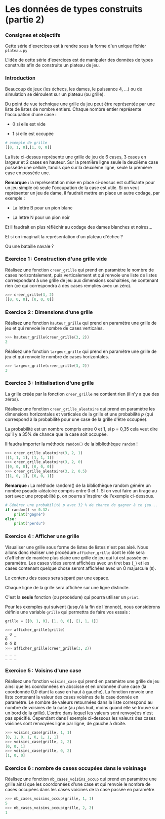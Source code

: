 # Les données de types construits (partie 2)

### Consignes et objectifs

Cette série d'exercices est à rendre sous la forme d'un unique fichier `plateau.py`

L'idée de cette série d'exercices est de manipuler des données de types construits afin de construite un plateau de jeu.

### Introduction

Beaucoup de jeux (les échecs, les dames, le puissance 4, ...) ou de simulation se déroulent sur un plateau (ou grille).

Du point de vue technique une grille du jeu peut être représentée par une
liste de listes de nombre entiers. Chaque nombre entier représente l'occupation d'une case : 

* 0 si elle est vide

* 1 si elle est occupée

```python
# exemple de grille
[[0, 1, 0],[1, 0, 0]]
```

La liste ci-dessus représente une grille de jeu de 6 cases, 3 cases en largeur et 2 cases en hauteur. Sur la première ligne seule la deuxième case possède une cellule, tandis que sur la deuxième ligne, seule la première case en possède une.

**Remarque :** la représentation mise en place ci-dessus est suffisante pour un jeu simple où seule l'occupation de la case est utile. Si on veut représenter un jeu de dame, il faudrait mettre en place un autre codage, par exemple :

* La lettre B pour un pion blanc

* La lettre N pour un pion noir

Et il faudrait en plus réfléchir au codage des dames blanches et noires...

Et si on imaginait la représentation d'un plateau d'échec ?

Ou une bataille navale ?

### Exercice 1 : Construction d'une grille vide

Réalisez une fonction `creer_grille` qui prend en paramètre le nombre de cases
horizontalement, puis verticalement et qui renvoie une liste de listes correspondant à une grille de jeu aux dimensions souhaitées, ne contenant rien (ce qui correspondra à des cases remplies avec un zéro).

```python
>>> creer_grille(3, 2)
[[0, 0, 0], [0, 0, 0]]
```

### Exercice 2 : Dimensions d'une grille

Réalisez une fonction `hauteur_grille` qui prend en paramètre une grille de
jeu et qui renvoie le nombre de cases verticales.

```python
>>> hauteur_grille(creer_grille(3, 2))
2
```

Réalisez une fonction `largeur_grille` qui prend en paramètre une grille de
jeu et qui renvoie le nombre de cases horizontales.

```python
>>> largeur_grille(creer_grille(3, 2))
3
```

### Exercice 3 : Initialisation d'une grille

La grille créée par la fonction `creer_grille` ne contient rien (il n'y a que des zéros). 

Réalisez une fonction `creer_grille_aleatoire` qui prend en paramètre les
dimensions horizontales et verticales de la grille et une probabilité *p* (qui correspond à  la probabilité pour une case de la grille d'être occupée).

La probabilité est un nombre compris entre 0 et 1, si p = 0,35 cela veut dire qu'il y a 35% de chance que la case soit occupée.

Il faudra importer la méthode `random()` de la bibliothèque `random` !

```python
>>> creer_grille_aleatoire(3, 2, 1)
[[1, 1, 1], [1, 1, 1]]
>>> creer_grille_aleatoire(3, 2, 0)
[[0, 0, 0], [0, 0, 0]]
>>> creer_grille_aleatoire(3, 2, 0.5)
[[1, 0, 1], [0, 0, 1]]
```

**Remarque :** La méthode random() de la bibliothèque random génére un nombre pseudo-aléatoire compris entre 0 et 1. Si on veut faire un tirage au sort avec une propabilité p, on pourra s'inspirer de l'exemple ci-dessous.

```python
# Générer une probabilité p avec 32 % de chance de gagner à ce jeu...
if random() <= 0.32:
    print("gagné")
else:
    print("perdu")
```

### Exercice 4 : Afficher une grille

Visualiser une grille sous forme de listes de listes n'est pas aisé. Nous allons donc réaliser une procédure `afficher_grille` dont le rôle sera d'afficher de manière plus claire une grille de jeu qui lui est passée en paramètre. Les cases vides seront affichées avec un tiret bas (`_`) et les cases contenant quelque chose seront affichées avec un O majuscule (`O`). 

Le contenu des cases sera séparé par une espace. 

Chaque ligne de la grille sera affichée sur une ligne distincte.

C'est la **seule** fonction (ou procédure) qui pourra utiliser un `print`.

Pour les exemples qui suivent (jusqu'à la fin de l'énoncé), nous considérons définie une variable `grille` qui permettra de faire vos essais :

```python
grille = [[0, 1, 0], [1, 0, 0], [1, 1, 1]]
```

```python
>>> afficher_grille(grille)
_ O _
O _ _
O O O
>>> afficher_grille(creer_grille(3, 2))
_ _ _
_ _ _
```

### Exercice 5 : Voisins d'une case

Réalisez une fonction `voisins_case` qui prend en paramètre une grille de jeu ainsi que les coordonnées en abscisse et en ordonnée d'une case (la coordonnée 0,0 étant la case en haut à gauche). La fonction renvoie une liste contenant la valeur des cases voisines de la case donnée en paramètre.
Le nombre de valeurs retournées dans la liste correspond au nombre de voisines de la case (au plus huit, moins quand elle se trouve sur un bord de la grille).
L'ordre dans lequel les valeurs sont renvoyées n'est pas spécifié. Cependant dans l'exemple ci-dessous les valeurs des cases voisines sont renvoyées ligne par ligne, de gauche à droite.

```python
>>> voisins_case(grille, 1, 1)
[0, 1, 0, 1, 0, 1, 1, 1]
>>> voisins_case(grille, 2, 2)
[0, 0, 1]
>>> voisins_case(grille, 0, 2)
[1, 0, 0]
```

### Exercice 6 : nombre de cases occupées dans le voisinage

Réalisez une fonction `nb_cases_voisins_occup` qui prend en paramètre une grille
ainsi que les coordonnées d'une case et qui renvoie le nombre de cases occupées dans
les cases voisines de la case passée en paramètre.

```python
>>> nb_cases_voisins_occup(grille, 1, 1)
5
>>> nb_cases_voisins_occup(grille, 2, 2)
1
```
